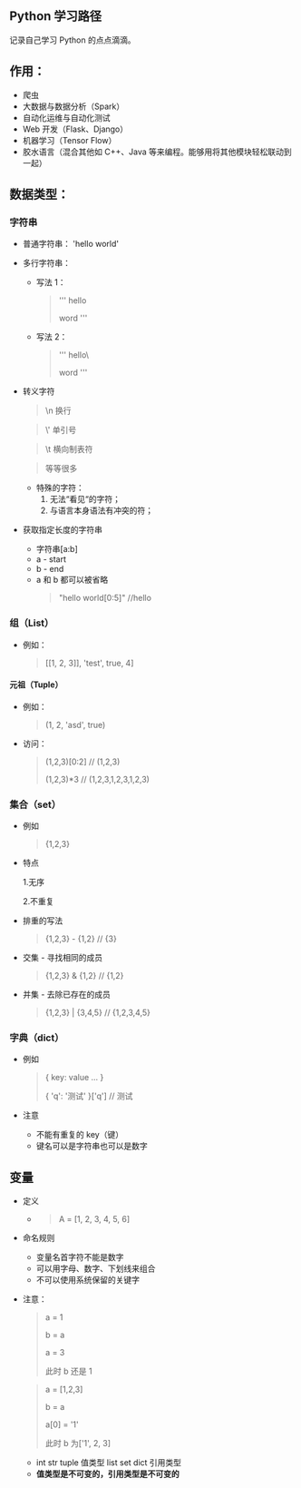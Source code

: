 ## Python 学习路径

记录自己学习 Python 的点点滴滴。

## 作用：

- 爬虫
- 大数据与数据分析（Spark）
- 自动化运维与自动化测试
- Web 开发（Flask、Django）
- 机器学习（Tensor Flow）
- 胶水语言（混合其他如 C++、Java 等来编程。能够用将其他模块轻松联动到一起）

## 数据类型：

### 字符串

- 普通字符串： 'hello world'
- 多行字符串：

  - 写法 1：

    > '''
    > hello
    >
    > word
    > '''

  - 写法 2：
    > '''
    > hello\
    >
    > word
    > '''

- 转义字符

  > \n 换行

  > \\' 单引号

  > \t 横向制表符

  > 等等很多

  - 特殊的字符：
    1. 无法“看见“的字符；
    2. 与语言本身语法有冲突的符；

- 获取指定长度的字符串
  - 字符串[a:b]
  - a - start
  - b - end
  - a 和 b 都可以被省略
    > "hello world[0:5]" //hello

### 组（List）

- 例如：
  > [[1, 2, 3]], 'test', true, 4]

#### 元祖（Tuple）

- 例如：
  > (1, 2, 'asd', true)
- 访问：
  > (1,2,3)[0:2] // (1,2,3)
  >
  > (1,2,3)\*3 // (1,2,3,1,2,3,1,2,3)

### 集合（set）

- 例如
  > {1,2,3}
- 特点

  1.无序

  2.不重复

- 排重的写法
  > {1,2,3} - {1,2} // {3}
- 交集 - 寻找相同的成员
  > {1,2,3} & {1,2} // {1,2}
- 并集 - 去除已存在的成员
  > {1,2,3} | {3,4,5} // {1,2,3,4,5}

### 字典（dict）

- 例如

  > { key: value ... }
  >
  > { 'q': '测试' }['q'] // 测试

- 注意
  - 不能有重复的 key（键）
  - 键名可以是字符串也可以是数字

## 变量

- 定义
  - > A = [1, 2, 3, 4, 5, 6]
- 命名规则

  - 变量名首字符不能是数字
  - 可以用字母、数字、下划线来组合
  - 不可以使用系统保留的关键字

- 注意：

  > a = 1
  >
  > b = a
  >
  > a = 3
  >
  > 此时 b 还是 1

  > a = [1,2,3]
  >
  > b = a
  >
  > a[0] = '1'
  >
  > 此时 b 为['1', 2, 3]

  - int str tuple 值类型 list set dict 引用类型
  - **值类型是不可变的，引用类型是不可变的**
